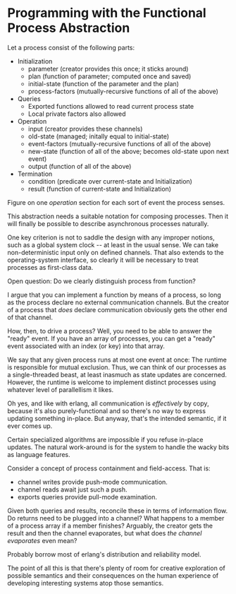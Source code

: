 # Programming with the Functional Process Abstraction

Let a process consist of the following parts:

* Initialization
	* parameter (creator provides this once; it sticks around)
	* plan (function of parameter; computed once and saved)
	* initial-state (function of the parameter and the plan)
	* process-factors (mutually-recursive functions of all of the above)
* Queries
	* Exported functions allowed to read current process state
	* Local private factors also allowed
* Operation
	* input (creator provides these channels)
	* old-state (managed; initally equal to initial-state)
	* event-factors (mutually-recursive functions of all of the above)
	* new-state (function of all of the above; becomes old-state upon next event)
	* output (function of all of the above)
* Termination
	* condition (predicate over current-state and Initialization)
	* result (function of current-state and Initialization)

Figure on one *operation* section for each sort of event the process senses.

This abstraction needs a suitable notation for composing processes.
Then it will finally be possible to describe asynchronous processes naturally.

One key criterion is not to saddle the design with any improper notions,
such as a global system clock -- at least in the usual sense.
We can take non-deterministic input only on defined channels.
That also extends to the operating-system interface,
so clearly it will be necessary to treat processes as first-class data.

Open question: Do we clearly distinguish process from function?

I argue that you can implement a function by means of a process,
so long as the process declare no external communication channels.
But the creator of a process that *does* declare communication
obviously gets the other end of that channel.

How, then, to drive a process?
Well, you need to be able to answer the "ready" event.
If you have an array of processes,
you can get a "ready" event associated with an index (or key) into that array.

We say that any given process runs at most one event at once:
The runtime is responsible for mutual exclusion.
Thus, we can think of our processes as a single-threaded beast,
at least inasmuch as state updates are concerned.
However, the runtime is welcome to implement distinct processes
using whatever level of parallellism it likes.

Oh yes, and like with erlang, all communication is *effectively*
by copy, because it's also purely-functional and so there's no
way to express updating something in-place. But anyway,
that's the intended semantic, if it ever comes up.

Certain specialized algorithms are impossible if you refuse in-place updates.
The natural work-around is for the system to handle the wacky bits as language features.

Consider a concept of process containment and field-access.
That is:
* channel writes provide push-mode communication.
* channel reads await just such a push.
* exports queries provide pull-mode examination.

Given both queries and results, reconcile these in terms of information flow.
Do returns need to be plugged into a channel?
What happens to a member of a process array if a member finishes?
Arguably, the creator gets the result and then the channel evaporates,
but what does *the channel evaporates* even mean?

Probably borrow most of erlang's distribution and reliability model.

The point of all this is that there's plenty of room for creative
exploration of possible semantics and their consequences on the
human experience of developing interesting systems atop those semantics.

